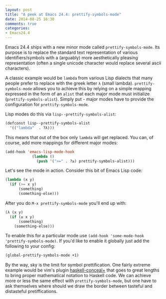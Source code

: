 ```yaml
---
layout: post
title: "A peek at Emacs 24.4: prettify-symbols-mode"
date: 2014-08-25 16:30
comments: true
categories:
- Emacs24.4
---
```


Emacs 24.4 ships with a new minor mode called
`prettify-symbols-mode`. Its purpose is to replace the standard text
representation of various identifiers/symbols with a (arguably) more
aesthetically pleasing representation (often a single unicode
character would replace several ascii characters).

A classic example would be `lambda` from various Lisp dialects that many people
prefer to replace with the greek letter `λ` (small lambda). `prettify-symbols-mode` allows you
to achieve this by relying on a simple mapping expressed in the form of an `alist` that
each major mode must initialize (`prettify-symbols-alist`).
Simply put - major modes have to provide the configuration for `prettify-symbols-mode`.

Lisp modes do this via `lisp--prettify-symbols-alist`:

``` cl
(defconst lisp--prettify-symbols-alist
  '(("lambda"  . ?λ)))
```

This means that out of the box only `lambda` will get replaced.
You can, of course, add more mappings for different major modes:

``` cl
(add-hook 'emacs-lisp-mode-hook
            (lambda ()
              (push '(">=" . ?≥) prettify-symbols-alist)))
```

Let's see the mode in action. Consider this bit of Emacs Lisp code:

``` cl
(lambda (x y)
  (if (>= x y)
      (something)
      (something-else)))
```

After you do `M-x prettify-symbols-mode` you'll end up with:

``` cl
(λ (x y)
  (if (≥ x y)
      (something)
    (something-else)))
```

To enable this for a particular mode use `(add-hook 'some-mode-hook 'prettify-symbols-mode)`.
If you'd like to enable it globally just add the following to your config:

``` cl
(global-prettify-symbols-mode +1)
```

By the way, sky is the limit for symbol prettification. One fairly extreme example would be
vim's plugin [haskell-conceal+](https://github.com/enomsg/vim-haskellConcealPlus) that goes to great
lengths to bring proper mathematical notation to Haskell code. We can achieve more or less the same effect
with `prettify-symbols-mode`, but one have to ask themselves where should we draw the border between
tasteful and distasteful pretiffications.
